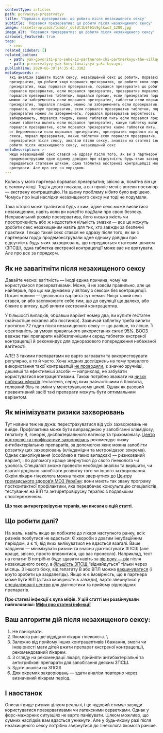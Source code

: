 ```yaml
---
contentType: articles
path: porvavsya-prezervatyv
title: 'Порвався презерватив: що робити після незахищеного сексу'
subtitle: 'Порвався презерватив: що робити після незахищеного сексу'
image: /assets/uploads/tumblr_o6ldt1L0f61v9glkwo2_1280.jpg
image_alt: 'Порвався презерватив: що робити після незахищеного сексу'
carousel_featured: true
tags:
  - секс
related_sidebar: []
related_bottom:
  - path: yak-govoriti-pro-seks-iz-partnerom-chi-partnerkoyu-the-village
  - path: prezervatyvy-yak-korystuvatysya-yaki-buvayut
publishTime: 2020-06-30T14:35:43.310Z
metaKeywords: >-
  які аналізи здавати після сексу, незахищений секс що робити, порвався
  презерватив, що робити якщо порвався презерватив, що робити коли порвався
  презерватив, якщо порвався презерватив, порвався презерватив що робити,
  порвался презерватив, если порвался презерватив, презерватив порвался,
  порвался презерватив таблетки, порвался презик, если презерватив порвался,
  можно ли забеременеть если порвался презерватив, таблетки если порвался
  презерватив, порвался гандон, можно ли забеременеть если презерватив не
  порвался, лопнул презерватив, если порвался презерватив таблетки, порвался
  презерватив можно ли забеременеть, порвался презерватив вероятность
  забеременеть, порвался гондон, какие таблетки пить если порвался презерватив,
  какие таблетки выпить если порвался презерватив, какую таблетку выпить если
  порвался презерватив, если порвался презерватив какие таблетки пить, таблетки
  от беременности если порвался презерватив, презерватив порвался во время
  секса, порвал презерватив, какие таблетки если порвался презерватив,
  перевіритися після сексу, аналізи після сексу, аналізи на статеві інфекції, що
  робити після незахищеного сексу, незахищений секс
metaDescription: >-
  Якщо незахищений секс стався не одразу після того, як ви з партнером гордо
  продемонстрували одне одному довідки про відсутність будь-яких захворювань, що
  передаються статевим шляхом, одна таблетка екстреної контрацепції може вас не
  врятувати. Але про все за порядком.
---
```

Колись у мого партнера порвався презерватив; звісно ж, помітив він це в самому кінці. Тоді я довго плакала, а він приніс мені з аптеки постинор — екстрену контрацепцію. На цьому проблему нібито було вирішено. Чомусь про інші наслідки незахищеного сексу ми тоді не подумали.

Така історія може трапитися будь з ким, адже секс може виявитися незахищеним, навіть коли ви начебто подбали про свою безпеку. Неправильний розмір презерватива, його низька якість чи простроченість або ж недостатня кількість змазки — все це можуть зробити секс незахищеним навіть для тих, хто завжди за безпечні практики. І якщо такий секс стався не одразу після того, як ви з партнером гордо продемонстрували одне одному довідки про відсутність будь-яких захворювань, що передаються статевим шляхом (ЗПСШ), одна таблетка екстреної контрацепції може вас не врятувати. Але про все за порядком.

## Як не завагітніти після незахищеного сексу

Давайте чесно: вагітність — іноді єдина причина, чому ми користуємося презервативами. Може, й не зовсім правильно, але це найперше, про що ми думаємо у зв’язку з сексом без контрацепції. Погані новини — ідеального варіанта тут немає. Якщо такий секс стався, ви або заспокоюєте себе тим, що до овуляції ще далеко, або біжите в аптеку, щоб випити екстрений контрацептив. 

У більшості випадків, обравши варіант номер два, ви купите гестаген (найчастіше ескапел або постинор). Зазвичай таблетку треба випити протягом 72 годин після незахищеного сексу — що раніше, то ліпше. Її ефективність за умови правильного використання сягає [95%](https://pubmed.ncbi.nlm.nih.gov/21672924/). [ВООЗ](https://www.who.int/news-room/fact-sheets/detail/emergency-contraception) вважає такі препарати найбезпечнішими серед таблеток екстреної контрацепції й рекомендує для одноразового попередження небажаної вагітності. 

АЛЕ! З такими препаратами не варто загравати та використовувати регулярно, а то й часто. Хоча жодних досліджень на тему тривалого використання такої контрацепції [не проводили](https://www.ncbi.nlm.nih.gov/pmc/articles/PMC4216625/), є значно зручніші, дешевші та ефективніші засоби — наприклад, не забувати користуватися контрацептивами. Також потрібно зважати на [низку побічних ефектів](https://www.ncbi.nlm.nih.gov/pmc/articles/PMC4345752/) гестагенів, серед яких найчастішими є блювота, головний біль та зміни у менструальному циклі. Однак як разовий превентивний засіб такі препарати можуть бути оптимальним варіантом. 

## Як мінімізувати ризики захворювань

Тут новини теж не дуже: перестрахуватися від усіх захворювань не вийде. Профілактика може бути виправданою у запобіганні хламідіозу, гепатиту В, гонореї, дисбактеріального вагінозу та трихомоніазу. [Центр контролю та профілактики захворювань](https://www.cdc.gov/std/tg2015/bv.htm) рекомендує низку антибактеріальних препаратів, за допомогою яких можна запобігти розвитку цих захворювань (кліндаміцин та метронідазол зокрема). Однак самолікування (особливо в таких випадках) — ризикований варіант, і по допомогу краще звернутися до свого гінеколога чи уролога. Спеціаліст зможе провести необхідні аналізи та вирішити, чи взагалі доцільно запобігати розвитку того чи іншого захворювання. Окрім лікаря-гінеколога можна також звернутися до [Центру громадського здоров’я МОЗ України](https://phc.org.ua/kontrol-zakhvoryuvan/vilsnid/profilaktika-vilsnidu/likuvannya-yak-profilaktika-u-u): вони мають так звану програму постконтактної профілактики, яка передбачає консультацію спеціалістів, тестування на ВІЛ та антиретровірусну терапію з подальшим спостереженням.

**Що таке антиретровірусна терапія, ми писали в [оцій статті](https://vpershe.com/sexoteca/apt-antiretrovirusna-terapiya-chomu-vil-ce-ne-vyrok).**

## Що робити далі?

На жаль, навіть якщо ви побіжите до лікаря наступного ранку, всіх ризиків позбутися не вдасться. Є хвороби з довгим інкубаційним періодом, а є ті, від яких вилікуватися не вдасться взагалі. Ваше завдання — мінімізувати ризики та вчасно діагностувати ЗПСШ (але краще, звісно, просто впевнитися, що вас пронесло). Наприклад, тест на гепатит В потрібно буде здавати навіть за [пів року ](https://www.ncbi.nlm.nih.gov/books/NBK92029/)<span style="text-decoration:underline;">—[ рік](https://www.ncbi.nlm.nih.gov/books/NBK92029/)</span> після незахищеного сексу, а [більшість ЗПСШ ](https://www.healthline.com/health/how-long-does-it-take-for-std-to-show-up#how-soon-can-you-test)“віднайдуться” тільки через місяць. З іншого боку, від гепатиту В або ВПЛ можна [вакцинуватися](https://www.ncbi.nlm.nih.gov/pmc/articles/PMC5354569/) (і круто зробити це заздалегідь). Якщо ж є імовірність, що в партнера може бути ВІЛ (а така імовірність є завжди), варто звернутися у [спеціалізовані центри](https://phc.org.ua/kontrol-zakhvoryuvan/vilsnid/profilaktika-vilsnidu/likuvannya-yak-profilaktika-u-u) для діагностики та прийому відповідних препаратів. 

**Про статеві інфекції є купа міфів. У цій статті ми розвінчували найголовніші: [Міфи про статеві інфекції](https://vpershe.com/articles/mify-pro-statevi-infekciyi)**

## Ваш алгоритм дій після незахищеного сексу:

1. Не панікувати.
2. Якомога раніше відвідати лікаря-гінеколога. \
3. Залежно від прийому інших контрацептивів і бажання, змоги чи імовірності мати дітей вжити препарат екстреної контрацепції, рекомендований лікарем.
4. З огляду на рекомендації лікаря, прийняти антибактеріальні та антигрибкові препарати для запобігання деяким ЗПСШ.
5. Здати аналізи на ЗПСШ.
6. Для окремих захворювань — здати аналізи повторно через визначений лікарем період. 

## І наостанок

Описані вище ризики цілком реальні, і це чудовий стимул завжди користуватися презервативами чи латексними серветками. Однак у форс-мажорних ситуаціях не варто панікувати. Цілком можливо, що сумних наслідків вам вдасться уникнути. Але у будь-якому разі після незахищеного сексу потрібно звернутися до гінеколога якомога раніше.
